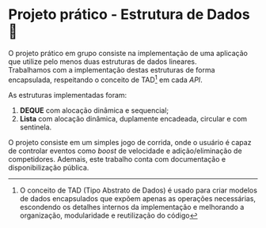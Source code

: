 # Projeto prático - Estrutura de Dados :checkered_flag:	


O projeto prático em grupo consiste na implementação de uma aplicação que utilize pelo menos duas estruturas de dados lineares.  
Trabalhamos com a implementação destas estruturas de forma encapsulada, respeitando o conceito de TAD[^1] em cada *API*.

As estruturas implementadas foram:
1. **DEQUE** com alocação dinâmica e sequencial;
2. **Lista** com alocação dinâmica, duplamente encadeada, circular e com sentinela.
   
O projeto consiste em um simples jogo de corrida, onde o usuário é capaz de controlar eventos como *boost* de velocidade e adição/eliminação de competidores. Ademais, este trabalho conta com documentação e disponibilização pública.

[^1]: O conceito de TAD (Tipo Abstrato de Dados) é usado para criar modelos de dados encapsulados que expõem apenas as operações necessárias, escondendo os detalhes internos da implementação e melhorando a organização, modularidade e reutilização do código
